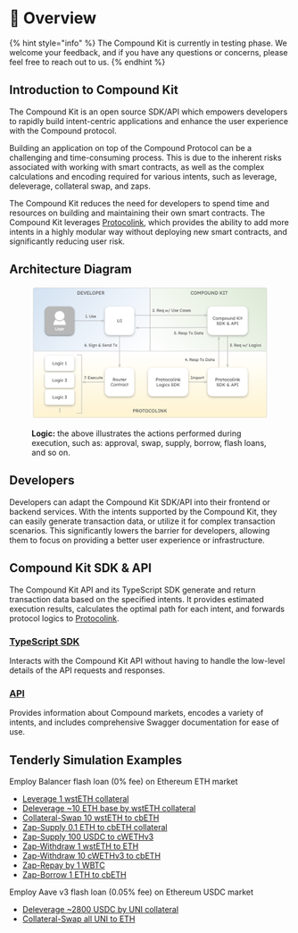 # 🔮 Overview

{% hint style="info" %}
The Compound Kit is currently in testing phase. We welcome your feedback, and if you have any questions or concerns, please feel free to reach out to us.
{% endhint %}

## Introduction to Compound Kit

The Compound Kit is an open source SDK/API which empowers developers to rapidly build intent-centric applications and enhance the user experience with the Compound protocol.

Building an application on top of the Compound Protocol can be a challenging and time-consuming process. This is due to the inherent risks associated with working with smart contracts, as well as the complex calculations and encoding required for various intents, such as leverage, deleverage, collateral swap, and zaps.

The Compound Kit reduces the need for developers to spend time and resources on building and maintaining their own smart contracts. The Compound Kit leverages [Protocolink](../why-protocolink.md), which provides the ability to add more intents in a highly modular way without deploying new smart contracts, and significantly reducing user risk.

## Architecture Diagram

<figure><img src="../.gitbook/assets/image (4).png" alt=""><figcaption><p><strong>Logic:</strong> the above illustrates the actions performed during execution, such as: approval, swap, supply, borrow, flash loans, and so on.</p></figcaption></figure>

## Developers

Developers can adapt the Compound Kit SDK/API into their frontend or backend services. With the intents supported by the Compound Kit, they can easily generate transaction data, or utilize it for complex transaction scenarios. This significantly lowers the barrier for developers, allowing them to focus on providing a better user experience or infrastructure.

## Compound Kit SDK & API

The Compound Kit API and its TypeScript SDK generate and return transaction data based on the specified intents. It provides estimated execution results, calculates the optimal path for each intent, and forwards protocol logics to [Protocolink](../why-protocolink.md).

### [TypeScript SDK](sdk/)

Interacts with the Compound Kit API without having to handle the low-level details of the API requests and responses.

### [API](api.md)

Provides information about Compound markets, encodes a variety of intents, and includes comprehensive Swagger documentation for ease of use.

## Tenderly Simulation Examples

Employ Balancer flash loan (0% fee) on Ethereum ETH market

* [Leverage 1 wstETH collateral](https://dashboard.tenderly.co/shared/fork/simulation/bac1babd-74ca-492c-a9d6-9b08cddb320c)
* [Deleverage \~10 ETH base by wstETH collateral](https://dashboard.tenderly.co/shared/fork/simulation/14d750bb-215c-4d86-a31a-55535bce18f5)
* [Collateral-Swap 10 wstETH to cbETH](https://dashboard.tenderly.co/shared/fork/simulation/64a3a5f4-a7d4-403d-a396-945b911da42c)
* [Zap-Supply 0.1 ETH to cbETH collateral](https://dashboard.tenderly.co/shared/fork/simulation/9a041e5d-a2bf-4ba7-a5e7-dbed6a7d4475)
* [Zap-Supply 100 USDC to cWETHv3](https://dashboard.tenderly.co/shared/fork/simulation/8aa83672-a36c-46c5-ae9d-7dfa64e5c79f)
* [Zap-Withdraw 1 wstETH to ETH](https://dashboard.tenderly.co/shared/fork/simulation/c1232449-f1b4-4128-aa96-d8d56595c9bf)
* [Zap-Withdraw 10 cWETHv3 to cbETH](https://dashboard.tenderly.co/shared/fork/simulation/7dcaf50a-fcf3-40b1-9f97-bcbb00ed8262)
* [Zap-Repay by 1 WBTC](https://dashboard.tenderly.co/shared/fork/simulation/2a283752-4f42-4564-8a4a-4d281f88c978)
* [Zap-Borrow 1 ETH to cbETH](https://dashboard.tenderly.co/shared/fork/simulation/9bd8bb16-f864-4cde-8f41-073284e0561a)

Employ Aave v3 flash loan (0.05% fee) on Ethereum USDC market

* [Deleverage \~2800 USDC by UNI collateral](https://dashboard.tenderly.co/shared/fork/simulation/1a53ecaa-8a29-40c9-bb93-bac74a445f2c)
* [Collateral-Swap all UNI to ETH](https://dashboard.tenderly.co/shared/fork/simulation/13c010d1-b8bf-4ca1-b505-262a3d9d47af)

